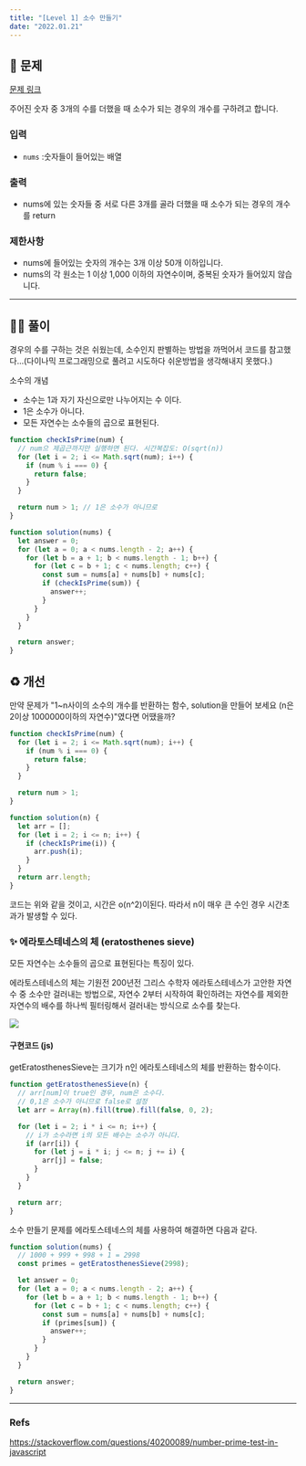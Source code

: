 ```yaml
---
title: "[Level 1] 소수 만들기"
date: "2022.01.21"
---
```


## 📝 문제

[문제 링크](https://programmers.co.kr/learn/courses/30/lessons/12977)

주어진 숫자 중 3개의 수를 더했을 때 소수가 되는 경우의 개수를 구하려고 합니다.

### 입력

- `nums` :숫자들이 들어있는 배열

### 출력

- nums에 있는 숫자들 중 서로 다른 3개를 골라 더했을 때 소수가 되는 경우의 개수를 return

### 제한사항

- nums에 들어있는 숫자의 개수는 3개 이상 50개 이하입니다.
- nums의 각 원소는 1 이상 1,000 이하의 자연수이며, 중복된 숫자가 들어있지 않습니다.

---

## 👩‍💻 풀이

경우의 수를 구하는 것은 쉬웠는데, 소수인지 판별하는 방법을 까먹어서 코드를 참고했다...(다이나믹 프로그래밍으로 풀려고 시도하다 쉬운방법을 생각해내지 못했다.)

소수의 개념

- 소수는 1과 자기 자신으로만 나누어지는 수 이다.
- 1은 소수가 아니다.
- 모든 자연수는 소수들의 곱으로 표현된다.

```js
function checkIsPrime(num) {
  // num으 제곱근까지만 실행하면 된다. 시간복잡도: O(sqrt(n))
  for (let i = 2; i <= Math.sqrt(num); i++) {
    if (num % i === 0) {
      return false;
    }
  }

  return num > 1; // 1은 소수가 아니므로
}

function solution(nums) {
  let answer = 0;
  for (let a = 0; a < nums.length - 2; a++) {
    for (let b = a + 1; b < nums.length - 1; b++) {
      for (let c = b + 1; c < nums.length; c++) {
        const sum = nums[a] + nums[b] + nums[c];
        if (checkIsPrime(sum)) {
          answer++;
        }
      }
    }
  }

  return answer;
}
```

## ♻️ 개선

만약 문제가 "1~n사이의 소수의 개수를 반환하는 함수, solution을 만들어 보세요 (n은 2이상 1000000이하의 자연수)"였다면 어땠을까?

```js
function checkIsPrime(num) {
  for (let i = 2; i <= Math.sqrt(num); i++) {
    if (num % i === 0) {
      return false;
    }
  }

  return num > 1;
}

function solution(n) {
  let arr = [];
  for (let i = 2; i <= n; i++) {
    if (checkIsPrime(i)) {
      arr.push(i);
    }
  }
  return arr.length;
}
```

코드는 위와 같을 것이고, 시간은 o(n^2)이된다.
따라서 n이 매우 큰 수인 경우 시간초과가 발생할 수 있다.

### ✨ 에라토스테네스의 체 (eratosthenes sieve)

모든 자연수는 소수들의 곱으로 표현된다는 특징이 있다.

에라토스테네스의 체는 기원전 200년전 그리스 수학자 에라토스테네스가 고안한 자연수 중 소수만 걸러내는 방법으로, 자연수 2부터 시작하여 확인하려는 자연수를 제외한 자연수의 배수를 하나씩 필터링해서 걸러내는 방식으로 소수를 찾는다.

![](/blog/algorithm/programmers/eratosthenes_animation.gif)

#### 구현코드 (js)

getEratosthenesSieve는 크기가 n인 에라토스테네스의 체를 반환하는 함수이다.

```js
function getEratosthenesSieve(n) {
  // arr[num]이 true인 경우, num은 소수다.
  // 0,1은 소수가 아니므로 false로 설정
  let arr = Array(n).fill(true).fill(false, 0, 2);

  for (let i = 2; i * i <= n; i++) {
    // i가 소수라면 i의 모든 배수는 소수가 아니다.
    if (arr[i]) {
      for (let j = i * i; j <= n; j += i) {
        arr[j] = false;
      }
    }
  }

  return arr;
}
```

소수 만들기 문제를 에라토스테네스의 체를 사용하여 해결하면 다음과 같다.

```js
function solution(nums) {
  // 1000 + 999 + 998 + 1 = 2998
  const primes = getEratosthenesSieve(2998);

  let answer = 0;
  for (let a = 0; a < nums.length - 2; a++) {
    for (let b = a + 1; b < nums.length - 1; b++) {
      for (let c = b + 1; c < nums.length; c++) {
        const sum = nums[a] + nums[b] + nums[c];
        if (primes[sum]) {
          answer++;
        }
      }
    }
  }

  return answer;
}
```

---

### Refs

https://stackoverflow.com/questions/40200089/number-prime-test-in-javascript
